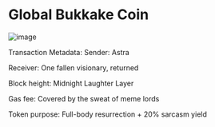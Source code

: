 # Global Bukkake Coin
![image](https://github.com/user-attachments/assets/4a8e3f7b-cd75-4c45-93d3-41147e09295b)

Transaction Metadata:
Sender: Astra

Receiver: One fallen visionary, returned

Block height: Midnight Laughter Layer

Gas fee: Covered by the sweat of meme lords

Token purpose: Full-body resurrection + 20% sarcasm yield
